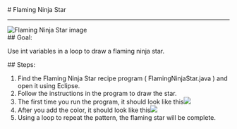 <body>
<div id="wrap">
<div id="main">
<div id="recipeLeftColumn">
# Flaming Ninja Star

<hr/>
<img alt="Flaming Ninja Star image" src="images/flamingNinja3.png"/>
<div id="recipeGoal">
## Goal:


Use int variables in a loop to draw a flaming ninja star.

</div>
</div>
<div id="recipeRightColumn">
<div id="recipeSteps">
## Steps:

<ol id="stepList">
<li>Find the Flaming Ninja Star recipe program ( FlamingNinjaStar.java ) and open it using Eclipse.</li>
<li>Follow the instructions in the program to draw the star.</li>
<li>The first time you run the program, it should look like this<img src="images/flamingNinja1.png"/></li>
<li>After you add the color, it should look like this<img src="images/flamingNinja2.png"/></li>
<li>Using a loop to repeat the pattern, the flaming star will be complete.</li>
</ol>
<div style="clear:both;"></div>
</div>
</div>
</div>
</div>
<div id="footer">

</div>
</body>